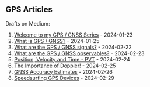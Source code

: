 ## GPS Articles

Drafts on Medium:

1. [Welcome to my GPS / GNSS Series](https://medium.com/@mikeg888/welcome-to-my-gps-gnss-series-52be517c4e16) - 2024-01-23
1. [What is GPS / GNSS?](https://medium.com/@mikeg888/what-is-gps-gnss-fd0092a794ea) - 2024-01-25
1. [What are the GPS / GNSS signals?](https://medium.com/@mikeg888/what-are-the-gps-gnss-signals-4bdd032887fc) - 2024-02-22
1. [What are the GPS / GNSS observables?](https://medium.com/@mikeg888/what-are-the-gps-gnss-observables-15016f636c17) - 2024-02-23
1. [Position, Velocity and Time - PVT](https://medium.com/@mikeg888/51f4cc738b75) - 2024-02-24
1. [The Importance of Doppler!](https://medium.com/@mikeg888/the-importance-of-doppler-b886b14bb65d) - 2024-02-25
1. [GNSS Accuracy Estimates](https://medium.com/@mikeg888/gnss-accuracy-estimates-74a04ce20608) - 2024-02-26
1. [Speedsurfing GPS Devices](https://medium.com/@mikeg888/speedsurfing-gps-devices-aaf5761de546) - 2024-02-29

